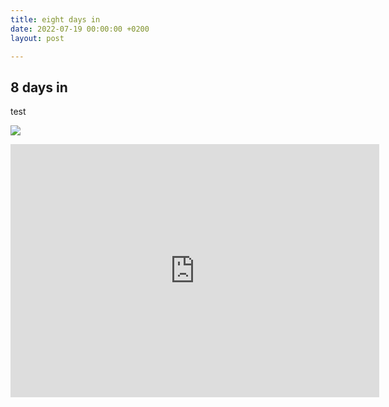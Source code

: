 ```yaml
---
title: eight days in
date: 2022-07-19 00:00:00 +0200
layout: post

---
```

## 8 days in

test

![](/uploads/image-1.jpg)


<iframe height='405' width='590' frameborder='0' allowtransparency='true' scrolling='no' src='https://www.strava.com/activities/7393392360/embed/f795525712bc19752317b9762dfd64cb03245f2d'></iframe>